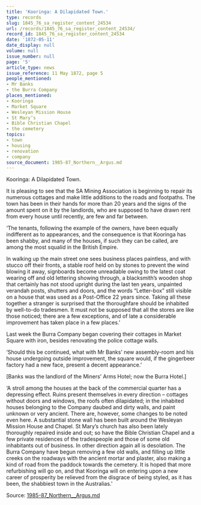 ```yaml
---
title: 'Kooringa: A Dilapidated Town.'
type: records
slug: 1845_76_sa_register_content_24534
url: /records/1845_76_sa_register_content_24534/
record_id: 1845_76_sa_register_content_24534
date: '1872-05-11'
date_display: null
volume: null
issue_number: null
page: '5'
article_type: news
issue_reference: 11 May 1872, page 5
people_mentioned:
- Mr Banks
- the Burra Company
places_mentioned:
- Kooringa
- Market Square
- Wesleyan Mission House
- St Mary’s
- Bible Christian Chapel
- the cemetery
topics:
- town
- housing
- renovation
- company
source_document: 1985-87_Northern__Argus.md
---
```


Kooringa: A Dilapidated Town.

It is pleasing to see that the SA Mining Association is beginning to repair its numerous cottages and make little additions to the roads and footpaths.  The town has been in their hands for more than 20 years and the signs of the amount spent on it by the landlords, who are supposed to have drawn rent from every house until recently, are few and far between.

‘The tenants, following the example of the owners, have been equally indifferent as to appearances, and the consequence is that Kooringa has been shabby, and many of the houses, if such they can be called, are among the most squalid in the British Empire.

In walking up the main street one sees business places paintless, and with stucco off their fronts, a stable roof held on by stones to prevent the wind blowing it away, signboards become unreadable owing to the latest coat wearing off and old lettering showing through, a blacksmith’s wooden shop that certainly has not stood upright during the last ten years, unpainted verandah posts, shutters and doors, and the words “Letter-box” still visible on a house that was used as a Post-Office 22 years since.  Taking all these together a stranger is surprised that the thoroughfare should be inhabited by well-to-do tradesmen.  It must not be supposed that all the stores are like those noticed; there are a few exceptions, and of late a considerable improvement has taken place in a few places.’

Last week the Burra Company began covering their cottages in Market Square with iron, besides renovating the police cottage walls.

‘Should this be continued, what with Mr Banks’ new assembly-room and his house undergoing outside improvement, the square would, if the gingerbeer factory had a new face, present a decent appearance.’

[Banks was the landlord of the Miners’ Arms Hotel; now the Burra Hotel.]

‘A stroll among the houses at the back of the commercial quarter has a depressing effect.  Ruins present themselves in every direction – cottages without doors and windows, the roofs often dilapidated; in the inhabited houses belonging to the Company daubed and dirty walls, and paint unknown or very ancient.  There are, however, some changes to be noted even here.  A substantial stone wall has been built around the Wesleyan Mission House and Chapel.  St Mary’s church has also been lately thoroughly repaired inside and out; so have the Bible Christian Chapel and a few private residences of the tradespeople and those of some old inhabitants out of business.  In other direction again all is desolation.  The Burra Company have begun removing a few old walls, and filling up little creeks on the roadways with the ancient mortar and plaster, also making a kind of road from the paddock towards the cemetery.  It is hoped that more refurbishing will go on, and that Kooringa will on entering upon a new career of prosperity be relieved from the disgrace of being styled, as it has been, the shabbiest town in the Australias.’

Source: [1985-87_Northern__Argus.md](/downloads/markdown/1985-87_Northern__Argus.md)
